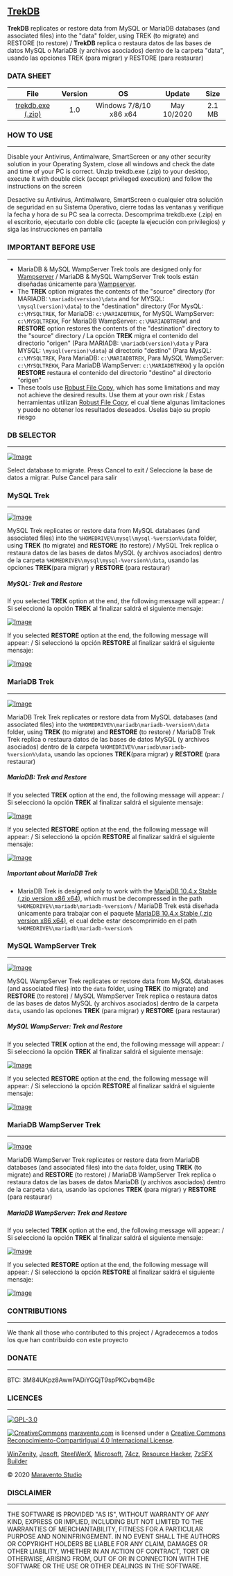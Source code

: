 ## [TrekDB](https://www.maravento.com)

**TrekDB** replicates or restore data from MySQL or MariaDB databases (and associated files) into the "data" folder, using TREK (to migrate) and RESTORE (to restore) / **TrekDB** replica o restaura datos de las bases de datos MySQL o MariaDB (y archivos asociados) dentro de la carpeta "data", usando las opciones TREK (para migrar) y RESTORE (para restaurar)

### DATA SHEET

|File|Version|OS|Update|Size|
| :---: | :---: | :---: | :---: | :---: |
|[trekdb.exe (.zip)](https://raw.githubusercontent.com/maravento/trekdb/master/trekdb.zip)|1.0|Windows 7/8/10 x86 x64|May 10/2020|2.1 MB|

### HOW TO USE
---

Disable your Antivirus, Antimalware, SmartScreen or any other security solution in your Operating System, close all windows and check the date and time of your PC is correct. Unzip trekdb.exe (.zip) to your desktop, execute it with double click (accept privileged execution) and follow the instructions on the screen

Desactive su Antivirus, Antimalware, SmartScreen o cualquier otra solución de seguridad en su Sistema Operativo, cierre todas las ventanas y verifique la fecha y hora de su PC sea la correcta. Descomprima trekdb.exe (.zip) en el escritorio, ejecutarlo con doble clic (acepte la ejecución con privilegios) y siga las instrucciones en pantalla

### IMPORTANT BEFORE USE
---

- MariaDB & MySQL WampServer Trek tools are designed only for [Wampserver](http://wampserver.aviatechno.net/?lang=en) / MariaDB & MySQL WampServer Trek tools están diseñadas únicamente para [Wampserver](http://wampserver.aviatechno.net/?lang=en).
- The **TREK** option migrates the contents of the "source" directory (for MARIADB: `\mariadb(version)\data` and for MYSQL: `\mysql(version)\data`) to the "destination" directory (For MysQL: `c:\MYSQLTREK`, for MariaDB: `c:\MARIADBTREK`, for MySQL WampServer: `c:\MYSQLTREKW`, For MariaDB WampServer: `c:\MARIADBTREKW`) and **RESTORE** option restores the contents of the "destination" directory to the "source" directory / La opción **TREK** migra el contenido del directorio "origen" (Para MARIADB: `\mariadb(version)\data` y Para MYSQL: `\mysql(version)\data`) al directorio "destino" (Para MysQL: `c:\MYSQLTREK`, Para MariaDB: `c:\MARIADBTREK`, Para MySQL WampServer: `c:\MYSQLTREKW`, Para MariaDB WampServer: `c:\MARIADBTREKW`) y la opción **RESTORE** restaura el contenido del directorio "destino" al directorio "origen"
- These tools use [Robust File Copy](https://en.wikipedia.org/wiki/Robocopy), which has some limitations and may not achieve the desired results. Use them at your own risk / Estas herramientas utilizan [Robust File Copy](https://es.wikipedia.org/wiki/Robocopy), el cual tiene algunas limitaciones y puede no obtener los resultados deseados. Úselas bajo su propio riesgo

### DB SELECTOR
---

[![Image](https://1.bp.blogspot.com/-RJB_IL4T3iE/XmF7YdWSKPI/AAAAAAAALKo/OA4YZ0yPrEg5RJl7g6iWH7xwtjdvzc5UQCLcBGAsYHQ/s1600/trekdb-selector.png)](https://www.maravento.com)

Select database to migrate. Press Cancel to exit / Seleccione la base de datos a migrar. Pulse Cancel para salir

### MySQL Trek
---

[![Image](https://1.bp.blogspot.com/-Jjkp7DQCDNM/XmF7VqHXAkI/AAAAAAAALKg/l8vSqF9isc4QrFas0n9fGZs0Uk-91g7AQCLcBGAsYHQ/s1600/trekdb-mysql.png)](https://www.maravento.com)

MySQL Trek replicates or restore data from MySQL databases (and associated files) into the `%HOMEDRIVE%\mysql\mysql-%version%\data` folder, using **TREK** (to migrate) and **RESTORE** (to restore) / MySQL Trek replica o restaura datos de las bases de datos MySQL (y archivos asociados) dentro de la carpeta `%HOMEDRIVE%\mysql\mysql-%version%\data`, usando las opciones **TREK**(para migrar) y **RESTORE** (para restaurar)

##### MySQL: Trek and Restore

If you selected **TREK** option at the end, the following message will appear: / Si seleccionó la opción **TREK** al finalizar saldrá el siguiente mensaje:

[![Image](https://1.bp.blogspot.com/-0nEo_0MfXu0/XmF7VRcAx5I/AAAAAAAALKc/l0JPHaIxI5odL25n2GmXsL2-SyW10qxRACLcBGAsYHQ/s1600/trekdb-mysql-end-trek.png)](https://www.maravento.com)

If you selected **RESTORE** option at the end, the following message will appear: / Si seleccionó la opción **RESTORE** al finalizar saldrá el siguiente mensaje:

[![Image](https://1.bp.blogspot.com/-EGAv0XgBXCI/XmF7VWCWkSI/AAAAAAAALKY/3A--wjEP8lsR0Ng1wk8bJbpUFH3jxjxSgCLcBGAsYHQ/s1600/trekdb-mysql-end-restore.png)](https://www.maravento.com)

### MariaDB Trek
---

[![Image](https://1.bp.blogspot.com/-uITXn-iW-gg/XmF7UCrRvPI/AAAAAAAALKM/f37Vd5xGXI0ou3NHYOvurSh1EPdnHFFkgCLcBGAsYHQ/s1600/trekdb-mariadb.png)](https://www.maravento.com)

MariaDB Trek Trek replicates or restore data from MySQL databases (and associated files) into the `%HOMEDRIVE%\mariadb\mariadb-%version%\data` folder, using **TREK** (to migrate) and **RESTORE** (to restore) / MariaDB Trek Trek replica o restaura datos de las bases de datos MySQL (y archivos asociados) dentro de la carpeta `%HOMEDRIVE%\mariadb\mariadb-%version%\data`, usando las opciones **TREK**(para migrar) y **RESTORE** (para restaurar)

##### MariaDB: Trek and Restore

If you selected **TREK** option at the end, the following message will appear: / Si seleccionó la opción **TREK** al finalizar saldrá el siguiente mensaje:

[![Image](https://1.bp.blogspot.com/-lxVaE1CjZQo/XmF7UBWHKXI/AAAAAAAALKQ/1Ysm01DfjLIPHapZR4LKgMRCh2d9gbuHQCLcBGAsYHQ/s1600/trekdb-mariadb-end-trek.png)](https://www.maravento.com)

If you selected **RESTORE** option at the end, the following message will appear: / Si seleccionó la opción **RESTORE** al finalizar saldrá el siguiente mensaje:

[![Image](https://1.bp.blogspot.com/-4_zd_-zcQvg/XmF7UUjSVnI/AAAAAAAALKU/y10JaXLya48wjT-pUfQV6B4GMAgXTEMmQCLcBGAsYHQ/s1600/trekdb-mariadb-end-restore.png)](https://www.maravento.com)

##### Important about MariaDB Trek

- MariaDB Trek is designed only to work with the [MariaDB 10.4.x Stable (.zip version x86 x64)](https://downloads.mariadb.org/mariadb/10.4.12/), which must be decompressed in the path `%HOMEDRIVE%\mariadb\mariadb-%version%` / MariaDB Trek está diseñada únicamente para trabajar con el paquete [MariaDB 10.4.x Stable (.zip version x86 x64)](https://downloads.mariadb.org/mariadb/10.4.12/), el cual debe estar descomprimido en el path `%HOMEDRIVE%\mariadb\mariadb-%version%`

### MySQL WampServer Trek
---

[![Image](https://1.bp.blogspot.com/-hBfmbtfVLTw/XmF7Z2s3AQI/AAAAAAAALK8/LmoVIiddwToBTa2VSE0NCI0cg5vCWVihACLcBGAsYHQ/s1600/trekdb-wampmysql.png)](https://www.maravento.com)

MySQL WampServer Trek replicates or restore data from MySQL databases (and associated files) into the `data` folder, using **TREK** (to migrate) and **RESTORE** (to restore) / MySQL WampServer Trek replica o restaura datos de las bases de datos MySQL (y archivos asociados) dentro de la carpeta `data`, usando las opciones **TREK** (para migrar) y **RESTORE** (para restaurar)

##### MySQL WampServer: Trek and Restore

If you selected **TREK** option at the end, the following message will appear: / Si seleccionó la opción **TREK** al finalizar saldrá el siguiente mensaje:

[![Image](https://1.bp.blogspot.com/-A1g6Tbe3SM0/XmF7Z0ra0zI/AAAAAAAALK4/qULod2aGLUs2vSeRS1rkYdNLD6_pv8_9ACLcBGAsYHQ/s1600/trekdb-wampmysql-end-trek.png)](https://www.maravento.com)

If you selected **RESTORE** option at the end, the following message will appear: / Si seleccionó la opción **RESTORE** al finalizar saldrá el siguiente mensaje:

[![Image](https://1.bp.blogspot.com/-WuvdodOnLi0/XmF7Zrq9CMI/AAAAAAAALK0/G3ud9Z_S5R4KNTJEYgJ2J6wfKC4NiD-tQCLcBGAsYHQ/s1600/trekdb-wampmysql-end-restore.png)](https://www.maravento.com)

### MariaDB WampServer Trek
---

[![Image](https://1.bp.blogspot.com/-qtXO_hBmwxU/XmF7Y4LNZWI/AAAAAAAALKw/2fj1m84vH-o91JAZaZlYZ49c30e2TN_EgCLcBGAsYHQ/s1600/trekdb-wampmariadb.png)](https://www.maravento.com)

MariaDB WampServer Trek replicates or restore data from MariaDB databases (and associated files) into the `data` folder, using **TREK** (to migrate) and **RESTORE** (to restore) / MariaDB WampServer Trek replica o restaura datos de las bases de datos MariaDB (y archivos asociados) dentro de la carpeta `\data`, usando las opciones **TREK** (para migrar) y **RESTORE** (para restaurar)

##### MariaDB WampServer: Trek and Restore

If you selected **TREK** option at the end, the following message will appear: / Si seleccionó la opción **TREK** al finalizar saldrá el siguiente mensaje:

[![Image](https://1.bp.blogspot.com/-cIgXndRRG8M/XmF7YospfdI/AAAAAAAALKs/79lnV4tY0TIf3-iO6Ew23Gpjfp185lnKQCLcBGAsYHQ/s1600/trekdb-wampmariadb-end-trek.png)](https://www.maravento.com)

If you selected **RESTORE** option at the end, the following message will appear: / Si seleccionó la opción **RESTORE** al finalizar saldrá el siguiente mensaje:

[![Image](https://1.bp.blogspot.com/-BeEVtP4G7_k/XmF7X4zFPEI/AAAAAAAALKk/jj_gkI9LGlcJP4mJrenYwOkQyYsdIv0LQCLcBGAsYHQ/s1600/trekdb-wampmariadb-end-restore.png)](https://www.maravento.com)

### CONTRIBUTIONS
---

We thank all those who contributed to this project / Agradecemos a todos los que han contribuido con este proyecto

### DONATE
---

BTC: 3M84UKpz8AwwPADiYGQjT9spPKCvbqm4Bc

### LICENCES
---

[![GPL-3.0](https://img.shields.io/badge/License-GPLv3-blue.svg)](https://www.gnu.org/licenses/gpl.txt)

[![CreativeCommons](https://licensebuttons.net/l/by-sa/4.0/88x31.png)](http://creativecommons.org/licenses/by-sa/4.0/)
[maravento.com](https://www.maravento.com) is licensed under a [Creative Commons Reconocimiento-CompartirIgual 4.0 Internacional License](http://creativecommons.org/licenses/by-sa/4.0/).

[WinZenity](https://github.com/maravento/winzenity), [Jpsoft](https://jpsoft.com/), [SteelWerX](https://fstaal01.home.xs4all.nl/swreg-us.html), [Microsoft](https://www.microsoft.com/), [74cz](http://74.cz/es/make-sfx/index.php), [Resource Hacker](http://www.angusj.com/resourcehacker/), [7zSFX Builder](https://sourceforge.net/projects/s-zipsfxbuilder/)

© 2020 [Maravento Studio](https://www.maravento.com)

### DISCLAIMER
---

THE SOFTWARE IS PROVIDED "AS IS", WITHOUT WARRANTY OF ANY KIND, EXPRESS OR IMPLIED, INCLUDING BUT NOT LIMITED TO THE WARRANTIES OF MERCHANTABILITY, FITNESS FOR A PARTICULAR PURPOSE AND NONINFRINGEMENT. IN NO EVENT SHALL THE AUTHORS OR COPYRIGHT HOLDERS BE LIABLE FOR ANY CLAIM, DAMAGES OR OTHER LIABILITY, WHETHER IN AN ACTION OF CONTRACT, TORT OR OTHERWISE, ARISING FROM, OUT OF OR IN CONNECTION WITH THE SOFTWARE OR THE USE OR OTHER DEALINGS IN THE SOFTWARE.
